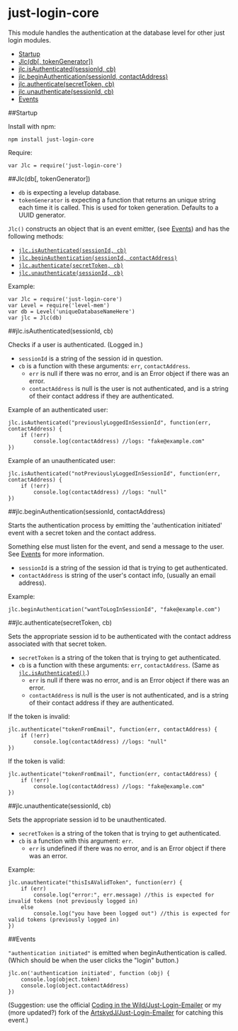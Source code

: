 just-login-core
===============

This module handles the authentication at the database level for other just login modules.

- [Startup](#startup)
- [Jlc(db[, tokenGenerator])](#jlcdb-tokengenerator)
- [jlc.isAuthenticated(sessionId, cb)](#jlcisauthenticatedsessionid-cb)
- [jlc.beginAuthentication(sessionId, contactAddress)](#jlcbeginauthenticationsessionid-contactaddress)
- [jlc.authenticate(secretToken, cb)](#jlcauthenticatesecrettoken-cb)
- [jlc.unauthenticate(sessionId, cb)](#jlcunauthenticatesessionid-cb)
- [Events](#events)

##Startup

Install with npm:

	npm install just-login-core

Require:

	var Jlc = require('just-login-core')
	
##Jlc(db[, tokenGenerator])

- `db` is expecting a levelup database.
- `tokenGenerator` is expecting a function that returns an unique string each time it is called. This is used for token generation. Defaults to a UUID generator.

`Jlc()` constructs an object that is an event emitter, (see [Events](#events)) and has the following methods:

- [`jlc.isAuthenticated(sessionId, cb)`](#jlcisauthenticatedsessionid-cb)
- [`jlc.beginAuthentication(sessionId, contactAddress)`](#jlcbeginauthenticationsessionid-contactaddress)
- [`jlc.authenticate(secretToken, cb)`](#jlcauthenticatesecrettoken-cb)
- [`jlc.unauthenticate(sessionId, cb)`](#jlcunauthenticatesessionid-cb)

Example:

	var Jlc = require('just-login-core')
	var Level = require('level-mem')
	var db = Level('uniqueDatabaseNameHere')
	var jlc = Jlc(db)

##jlc.isAuthenticated(sessionId, cb)

Checks if a user is authenticated. (Logged in.)

- `sessionId` is a string of the session id in question.
- `cb` is a function with these arguments: `err`, `contactAddress`.
	- `err` is null if there was no error, and is an Error object if there was an error.
	- `contactAddress` is null is the user is not authenticated, and is a string of their contact address if they are authenticated.

Example of an authenticated user:

	jlc.isAuthenticated("previouslyLoggedInSessionId", function(err, contactAddress) {
		if (!err)
			console.log(contactAddress) //logs: "fake@example.com"
	})

Example of an unauthenticated user:

	jlc.isAuthenticated("notPreviouslyLoggedInSessionId", function(err, contactAddress) {
		if (!err)
			console.log(contactAddress) //logs: "null"
	})

##jlc.beginAuthentication(sessionId, contactAddress)

Starts the authentication process by emitting the 'authentication initiated' event with a secret token and the contact address.

Something else must listen for the event, and send a message to the user. See [Events](#events) for more information.

- `sessionId` is a string of the session id that is trying to get authenticated.
- `contactAddress` is string of the user's contact info, (usually an email address).

Example:

	jlc.beginAuthentication("wantToLogInSessionId", "fake@example.com")

##jlc.authenticate(secretToken, cb)

Sets the appropriate session id to be authenticated with the contact address associated with that secret token.

- `secretToken` is a string of the token that is trying to get authenticated.
- `cb` is a function with these arguments: `err`, `contactAddress`. (Same as [`jlc.isAuthenticated()`](#jlcisauthenticatedsessionid-cb).)
	- `err` is null if there was no error, and is an Error object if there was an error.
	- `contactAddress` is null is the user is not authenticated, and is a string of their contact address if they are authenticated.

If the token is invalid:

	jlc.authenticate("tokenFromEmail", function(err, contactAddress) {
		if (!err)
			console.log(contactAddress) //logs: "null"
	})

If the token is valid:

	jlc.authenticate("tokenFromEmail", function(err, contactAddress) {
		if (!err)
			console.log(contactAddress) //logs: "fake@example.com"
	})

##jlc.unauthenticate(sessionId, cb)

Sets the appropriate session id to be unauthenticated.

- `secretToken` is a string of the token that is trying to get authenticated.
- `cb` is a function with this argument: `err`.
	- `err` is undefined if there was no error, and is an Error object if there was an error.

Example:

	jlc.unauthenticate("thisIsAValidToken", function(err) {
		if (err)
			console.log("error:", err.message) //this is expected for invalid tokens (not previously logged in)
		else
			console.log("you have been logged out") //this is expected for valid tokens (previously logged in)
	})

##Events

`"authentication initiated"` is emitted when beginAuthentication is called. (Which should be when the user clicks the "login" button.)

	jlc.on('authentication initiated', function (obj) {
		console.log(object.token)
		console.log(object.contactAddress)
	})

(Suggestion: use the official [Coding in the Wild/Just-Login-Emailer](https://github.com/coding-in-the-wild/just-login-emailer) or my (more updated?) fork of the [ArtskydJ/Just-Login-Emailer](https://github.com/ArtskydJ/just-login-emailer) for catching this event.)

